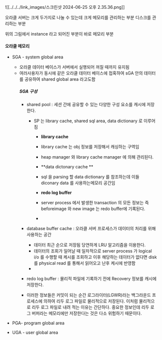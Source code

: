 ![[../../../link_images/스크린샷 2024-06-25 오후 2.35.36.png]]

오라클 서버는 크게 두가지로 나눌 수 있는데 크게 메모리를 관리하는 부분 디스크를 관리하는 부분

위의 그림에서 instance 라고 되어진 부분이 바로 메모리 부분

#### 오라클 메모리 
- SGA - system global area
	- 오라클 데이터 베이스가 서버에서 실행되어 꺼질 때까지 유지됨
	- 여러사용자가 동시에 같은 오라클 데이터 베이스에 접혹하여 sGA 안의 데이터를 공유하여 shared global area 라고도함
		##### SGA 구성
		- shared pool : 세션 간에 공유할 수 있는 다양한 구성 요소를 캐시에 저장한다.
			- SP 는 library cache, shared sql area, data dictionary 로 이루어짐
				- **library cache**
				- library cache 는 obj 정보를 저장해서 캐싱하는 구역임
				- heap manager 와 library cache manager 에 의해 관리된다.

				- **data dictonary cache **
				- sql 을 parsing 할 data dictionary 를 참조하는데 이들 diconary data 를 사용하는메모리 공간임
				- **redo log buffer**
				- server process 에서 발생한 transaction 의 모든 정보는 즉 beforeimage 와 new image 는 redo buffer에 기록된다.
				- 
		
		- database buffer cache : 오라클 서버 프로세스가 데이터의 처리를 위해 사용하는 공간
			- 데이터 최근 순으로 저장됨 당연하게 LRU 알고리즘을 이용한다.
			- 데이터의 조회가 일어날 때 일차적으로 server process 가 logical i/o 를 수행할 때 케시를 조회하고 이후 해당하는 데이터가 없다면 disk 를 physical read 를 통해서 읽어오고 난후 케시에 반영함
			- 
		- redo log buffer : 물리적 파일에 기록하기 전에 Recovery 정보를 캐시에 저장한다.
		- 이러한 정보들은 커밋이 되는 순간 로그라이터(LGWR)라는 백그라운드 프로세스에 의하여 리두 로그 파일로 물리적으로 저장된다. 이처럼 물리적으로 리두 로그 파일로 내려 적는 이유는 간단하다. 중요한 정보인데 리두 로그 버퍼라는 메모리에만 저장한다는 것은 다소 위험하기 때문이다.
		

			

- PGA- program global area
- UGA - user global area